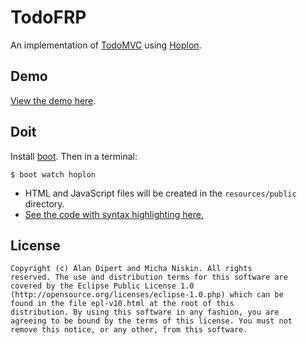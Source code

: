 # TodoFRP

An implementation of [TodoMVC][1] using [Hoplon][2].

## Demo

[View the demo here][3].

## Doit

Install [boot][4]. Then in a terminal:

```
$ boot watch hoplon
```

* HTML and JavaScript files will be created in the `resources/public` directory.
* [See the code with syntax highlighting here.][5]

[1]: http://todomvc.com
[2]: http://github.com/tailrecursion/hoplon
[3]: http://micha.github.com/todofrp
[4]: https://github.com/tailrecursion/boot
[5]: doc/index.cljs

## License

```
Copyright (c) Alan Dipert and Micha Niskin. All rights
reserved. The use and distribution terms for this software are
covered by the Eclipse Public License 1.0
(http://opensource.org/licenses/eclipse-1.0.php) which can be
found in the file epl-v10.html at the root of this
distribution. By using this software in any fashion, you are
agreeing to be bound by the terms of this license. You must not
remove this notice, or any other, from this software.
```
